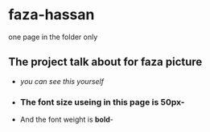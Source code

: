 # faza-hassan
one page in the folder only
## The project talk about for faza picture
- *you can see this yourself*
- ### The font size useing in this page is **50px**-
- And the font weight is **bold**-
